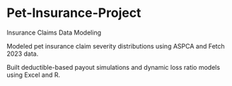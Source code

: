 # Pet-Insurance-Project
Insurance Claims Data Modeling

Modeled pet insurance claim severity distributions using ASPCA and Fetch 2023 data.  

Built deductible-based payout simulations and dynamic loss ratio models using Excel and R.
